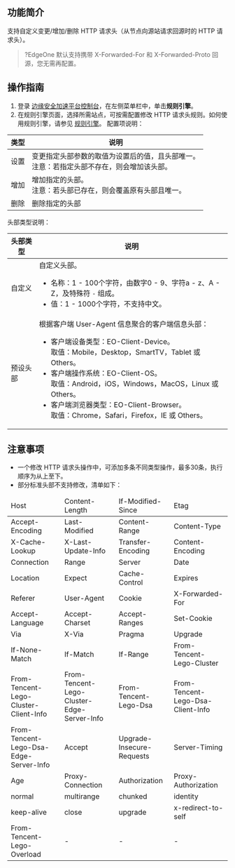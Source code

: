 
## 功能简介
支持自定义变更/增加/删除 HTTP 请求头（从节点向源站请求回源时的 HTTP 请求头）。
>?EdgeOne 默认支持携带 X-Forwarded-For 和 X-Forwarded-Proto 回源，您无需再配置。
>

## 操作指南
1. 登录 [边缘安全加速平台控制台](https://console.cloud.tencent.com/edgeone)，在左侧菜单栏中，单击**规则引擎**。
2. 在规则引擎页面，选择所需站点，可按需配置修改  HTTP 请求头规则。如何使用规则引擎，请参见 [规则引擎](https://cloud.tencent.com/document/product/1552/70901)。
配置项说明：
<table>
<thead>
<tr>
<th>类型</th>
<th>说明</th>
</tr>
</thead>
<tbody><tr>
<td>设置</td>
<td>变更指定头部参数的取值为设置后的值，且头部唯一。<br>注意：若指定头部不存在，则会增加该头部。</td>
</tr>
<tr>
<td>增加</td>
<td>增加指定的头部。<br>注意：若头部已存在，则会覆盖原有头部且唯一。</td>
</tr>
<tr>
<td>删除</td>
<td>删除指定的头部</td>
</tr>
</tbody></table>
头部类型说明：
<table>
<thead>
<tr>
<th>头部类型</th>
<th>说明</th>
</tr>
</thead>
<tbody><tr>
<td>自定义</td>
<td>自定义头部。<ul><li>名称：1 - 100个字符，由数字0 - 9、字符a - z、A - Z，及特殊符 <code>-</code> 组成。</li><li>值：1 - 1000个字符，不支持中文。</td>
</tr>
<tr>
<td>预设头部</td>
<td>根据客户端 User-Agent 信息聚合的客户端信息头部：<ul><li>客户端设备类型：EO-Client-Device。<br>取值：Mobile，Desktop，SmartTV，Tablet 或 Others。</li>
<li>客户端操作系统：EO-Client-OS。<br>取值：Android，iOS，Windows，MacOS，Linux 或 Others。</li>
<li>客户端浏览器类型：EO-Client-Browser。<br>取值：Chrome，Safari，Firefox，IE 或 Others。</li>
</td>
</tr>
</tbody></table>


## 注意事项
- 一个修改 HTTP 请求头操作中，可添加多条不同类型操作，最多30条，执行顺序为从上至下。
- 部分标准头部不支持修改，清单如下：
<table>
<thead>
<tr>
<td align="left">Host</td>
<td align="left">Content-Length</td>
<td align="left">If-Modified-Since</td>
<td align="left">Etag</td>
</tr>
</thead>
<tbody><tr>
<td align="left">Accept-Encoding</td>
<td align="left">Last-Modified</td>
<td align="left">Content-Range</td>
<td align="left">Content-Type</td>
</tr>
<tr>
<td align="left">X-Cache-Lookup</td>
<td align="left">X-Last-Update-Info</td>
<td align="left">Transfer-Encoding</td>
<td align="left">Content-Encoding</td>
</tr>
<tr>
<td align="left">Connection</td>
<td align="left">Range</td>
<td align="left">Server</td>
<td align="left">Date</td>
</tr>
<tr>
<td align="left">Location</td>
<td align="left">Expect</td>
<td align="left">Cache-Control</td>
<td align="left">Expires</td>
</tr>
<tr>
<td align="left">Referer</td>
<td align="left">User-Agent</td>
<td align="left">Cookie</td>
<td align="left">X-Forwarded-For</td>
</tr>
<tr>
<td align="left">Accept-Language</td>
<td align="left">Accept-Charset</td>
<td align="left">Accept-Ranges</td>
<td align="left">Set-Cookie</td>
</tr>
<tr>
<td align="left">Via</td>
<td align="left">X-Via</td>
<td align="left">Pragma</td>
<td align="left">Upgrade</td>
</tr>
<tr>
<td align="left">If-None-Match</td>
<td align="left">If-Match</td>
<td align="left">If-Range</td>
<td align="left">From-Tencent-Lego-Cluster</td>
</tr>
<tr>
<td align="left">From-Tencent-Lego-Cluster-Client-Info</td>
<td align="left">From-Tencent-Lego-Cluster-Edge-Server-Info</td>
<td align="left">From-Tencent-Lego-Dsa</td>
<td align="left">From-Tencent-Lego-Dsa-Client-Info</td>
</tr>
<tr>
<td align="left">From-Tencent-Lego-Dsa-Edge-Server-Info</td>
<td align="left">Accept</td>
<td align="left">Upgrade-Insecure-Requests</td>
<td align="left">Server-Timing</td>
</tr>
<tr>
<td align="left">Age</td>
<td align="left">Proxy-Connection</td>
<td align="left">Authorization</td>
<td align="left">Proxy-Authorization</td>
</tr>
<tr>
<td align="left">normal</td>
<td align="left">multirange</td>
<td align="left">chunked</td>
<td align="left">identity</td>
</tr>
<tr>
<td align="left">keep-alive</td>
<td align="left">close</td>
<td align="left">upgrade</td>
<td align="left">x-redirect-to-self</td>
</tr>
<tr>
<td align="left">From-Tencent-Lego-Overload</td>
<td align="left">-</td>
<td align="left">-</td>
<td align="left">-</td>
</tr>
</tbody></table>

